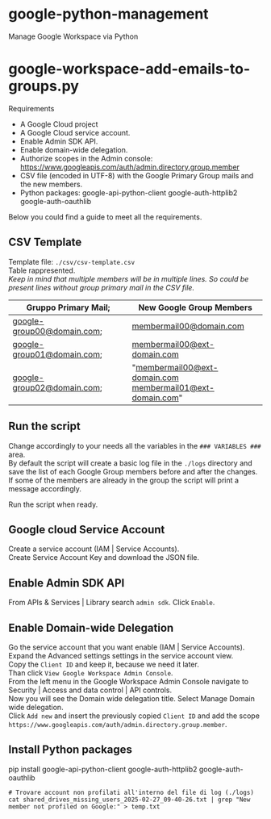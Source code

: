 # google-python-management
Manage Google Workspace via Python

# google-workspace-add-emails-to-groups.py
Requirements
- A Google Cloud project
- A Google Cloud service account.
- Enable Admin SDK API.
- Enable domain-wide delegation.
- Authorize scopes in the Admin console: https://www.googleapis.com/auth/admin.directory.group.member
- CSV file (encoded in UTF-8) with the Google Primary Group mails and the new members.
- Python packages: google-api-python-client google-auth-httplib2 google-auth-oauthlib

Below you could find a guide to meet all the requirements.  

## CSV Template
Template file: `./csv/csv-template.csv`  
Table rappresented.  
*Keep in mind that multiple members will be in multiple lines. So could be present lines without group primary mail in the CSV file.*

| Gruppo Primary Mail; | New Google Group Members |
| --- | --- |
| google-group00@domain.com; | membermail00@domain.com |
| google-group01@domain.com; | membermail00@ext-domain.com |
| google-group02@domain.com; | "membermail00@ext-domain.com</br>membermail01@ext-domain.com" |

## Run the script
Change accordingly to your needs all the variables in the `### VARIABLES ###` area.  
By default 
the script will create a basic log file in the `./logs` directory and save the list of each Google Group members before and after the changes.  
If some of the members are already in the group the script will print a message accordingly.

Run the script when ready.

## Google cloud Service Account
Create a service account (IAM | Service Accounts).  
Create Service Account Key and download the JSON file.

## Enable Admin SDK API
From APIs & Services | Library search `admin sdk`. Click `Enable`.

## Enable Domain-wide Delegation
Go the service account that you want enable (IAM | Service Accounts).  
Expand the Advanced settings settings in the service account view.  
Copy the `Client ID` and keep it, because we need it later.  
Than click `View Google Workspace Admin Console`.  
From the left menu in the Google Workspace Admin Console navigate to Security | Access and data control | API controls.  
Now you will see the Domain wide delegation title. Select Manage Domain wide delegation.  
Click `Add new` and insert the previously copied `Client ID` and add the scope `https://www.googleapis.com/auth/admin.directory.group.member`.

## Install Python packages
pip install google-api-python-client google-auth-httplib2 google-auth-oauthlib

```
# Trovare account non profilati all'interno del file di log (./logs)
cat shared_drives_missing_users_2025-02-27_09-40-26.txt | grep "New member not profiled on Google:" > temp.txt
```

